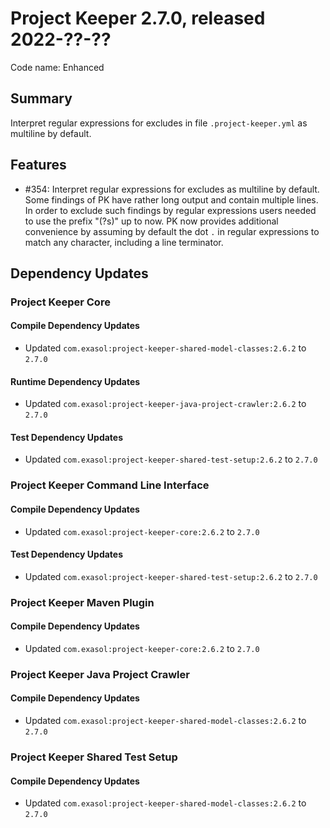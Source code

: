 # Project Keeper 2.7.0, released 2022-??-??

Code name: Enhanced

## Summary

Interpret regular expressions for excludes in file `.project-keeper.yml` as multiline by default. 
## Features

* #354: Interpret regular expressions for excludes as multiline by default. <br />
Some findings of PK have rather long output and contain multiple lines. In order to exclude such findings by regular expressions users needed to use the prefix "(?s)" up to now. PK now provides additional convenience by assuming by default the dot `.` in regular expressions to match any character, including a line terminator.

## Dependency Updates

### Project Keeper Core

#### Compile Dependency Updates

* Updated `com.exasol:project-keeper-shared-model-classes:2.6.2` to `2.7.0`

#### Runtime Dependency Updates

* Updated `com.exasol:project-keeper-java-project-crawler:2.6.2` to `2.7.0`

#### Test Dependency Updates

* Updated `com.exasol:project-keeper-shared-test-setup:2.6.2` to `2.7.0`

### Project Keeper Command Line Interface

#### Compile Dependency Updates

* Updated `com.exasol:project-keeper-core:2.6.2` to `2.7.0`

#### Test Dependency Updates

* Updated `com.exasol:project-keeper-shared-test-setup:2.6.2` to `2.7.0`

### Project Keeper Maven Plugin

#### Compile Dependency Updates

* Updated `com.exasol:project-keeper-core:2.6.2` to `2.7.0`

### Project Keeper Java Project Crawler

#### Compile Dependency Updates

* Updated `com.exasol:project-keeper-shared-model-classes:2.6.2` to `2.7.0`

### Project Keeper Shared Test Setup

#### Compile Dependency Updates

* Updated `com.exasol:project-keeper-shared-model-classes:2.6.2` to `2.7.0`
